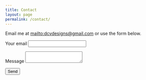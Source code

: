 ```yaml
---
title: Contact
layout: page
permalink: /contact/
---
```

Email me at <mailto:dcvdesigns@gmail.com> or use the form below.

<form action="https://formspree.io/f/xeorwvyp" method="POST" class="contact-form">
  <label>Your email
    <input type="email" name="email" required>
  </label>

  <label>Message
    <textarea name="message" required></textarea>
  </label>

  <input type="hidden" name="_subject" value="New contact from DCV Designs">

  <!-- Spam honeypot -->
  <label style="display:none">Leave this field empty
    <input type="text" name="_gotcha" tabindex="-1" autocomplete="off">
  </label>

  <!-- Redirect after success -->
  <input type="hidden" name="_next" value="/thanks/">

  <button type="submit" class="btn primary">Send</button>
</form>